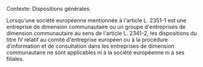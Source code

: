 Contexte: Dispositions générales.

Lorsqu'une société européenne mentionnée à l'article L. 2351-1 est une entreprise de dimension communautaire ou un groupe d'entreprises de dimension communautaire au sens de l'article L. 2341-2, les dispositions du titre IV relatif au comité d'entreprise européen ou à la procédure d'information et de consultation dans les entreprises de dimension communautaire ne sont applicables ni à la société européenne ni à ses filiales.
